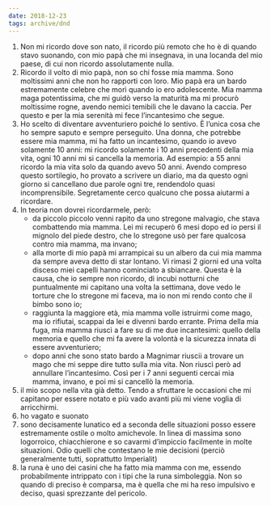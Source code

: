 ```yaml
---
date: 2018-12-23
tags: archive/dnd
---
```

1. Non mi ricordo dove son nato, il ricordo più remoto che ho è di quando stavo suonando, con mio papà che mi insegnava, in una locanda del mio paese, di cui  non ricordo assolutamente nulla.
2. Ricordo il volto di mio papà, non so chi fosse mia mamma. Sono moltissimi anni che non ho rapporti con loro. Mio papà era un bardo estremamente celebre che morì quando io ero adolescente. Mia mamma maga potentissima, che mi guidò verso la maturità ma mi procurò moltissime rogne, avendo nemici temibili che le davano la caccia. Per questo e per la mia serenità mi fece l’incantesimo che segue.
3. Ho scelto di diventare avventuriero poiché lo sentivo. È l’unica cosa che ho sempre saputo e sempre perseguito. Una donna, che potrebbe essere mia mamma, mi ha fatto un incantesimo, quando io avevo solamente 10 anni: mi ricordo solamente i 10 anni precedenti della mia vita, ogni 10 anni mi si cancella la memoria. Ad esempio: a 55 anni ricordo la mia vita solo da quando avevo 50 anni. Avendo compreso questo sortilegio, ho provato a scrivere un diario, ma da questo ogni giorno si cancellano due parole ogni tre, rendendolo quasi incomprensibile. Segretamente cerco qualcuno che possa aiutarmi a ricordare.
4. In teoria non dovrei ricordarmele, però:
    - da piccolo piccolo venni rapito da uno stregone malvagio, che stava combattendo mia mamma. Lei mi recuperò 6 mesi dopo ed io persi il mignolo del piede destro, che lo stregone usò per fare qualcosa contro mia mamma, ma invano;
    - alla morte di mio papà mi arrampicai su un albero da cui mia mamma da sempre aveva detto di star lontano. Vi rimasi 2 giorni ed una volta disceso miei capelli hanno cominciato a sbiancare. Questa è la causa, che io sempre non ricordo, di incubi notturni che puntualmente​ mi capitano una volta la settimana, dove vedo le torture che lo stregone mi faceva, ma io non mi rendo conto che il bimbo sono io;
    - raggiunta la maggiore età, mia mamma volle istruirmi come mago, ma io rifiutai, scappai da lei e divenni bardo errante. Prima della mia fuga, mia mamma riuscì a fare su di me due incantesimi: quello della memoria e quello che mi fa avere la volontà e la sicurezza innata di essere avventuriero;
    - dopo anni che sono stato bardo a Magnimar riuscii a trovare un mago che mi seppe dire tutto sulla mia vita. Non riuscì però ad annullare l’incantesimo. Così per i 7 anni seguenti cercai mia mamma, invano, e poi mi si cancellò la memoria.
5. il mio scopo nella vita già detto. Tendo a sfruttare le occasioni che mi capitano per essere notato e più vado avanti più mi viene voglia di arricchirmi.
6. ho vagato e suonato
7. sono decisamente lunatico ed a seconda delle situazioni posso essere estremamente ostile o molto amichevole. In linea di massima sono logorroico, chiacchierone e so cavarmi d’impiccio facilmente in molte situazioni. Odio quelli che contestano le mie decisioni (perciò generalmente tutti, soprattutto Imperialit)
8. la runa è uno dei casini che ha fatto mia mamma con me, essendo probabilmente intrippato con i tipi che la runa simboleggia. Non so quando di preciso è comparsa, ma è quella che mi ha reso impulsivo e deciso, quasi sprezzante del pericolo.